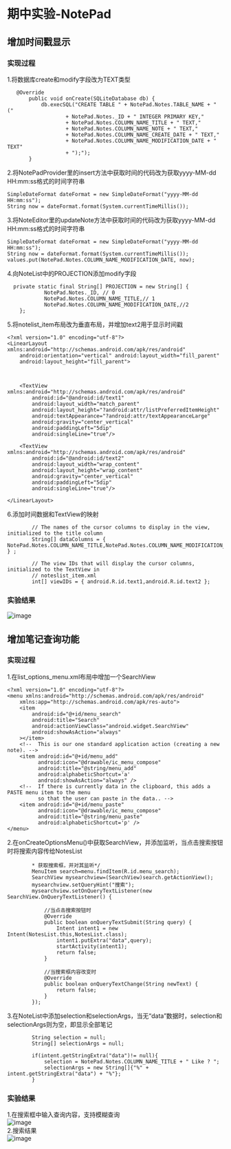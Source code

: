 # 期中实验-NotePad
## 增加时间戳显示
### 实现过程
1.将数据库create和modify字段改为TEXT类型
```
   @Override
       public void onCreate(SQLiteDatabase db) {
           db.execSQL("CREATE TABLE " + NotePad.Notes.TABLE_NAME + " ("
                   + NotePad.Notes._ID + " INTEGER PRIMARY KEY,"
                   + NotePad.Notes.COLUMN_NAME_TITLE + " TEXT,"
                   + NotePad.Notes.COLUMN_NAME_NOTE + " TEXT,"
                   + NotePad.Notes.COLUMN_NAME_CREATE_DATE + " TEXT,"
                   + NotePad.Notes.COLUMN_NAME_MODIFICATION_DATE + " TEXT"
                   + ");");
       }
```
2.将NotePadProvider里的insert方法中获取时间的代码改为获取yyyy-MM-dd HH:mm:ss格式的时间字符串
```
SimpleDateFormat dateFormat = new SimpleDateFormat("yyyy-MM-dd HH:mm:ss");
String now = dateFormat.format(System.currentTimeMillis());
```
3.将NoteEditor里的updateNote方法中获取时间的代码改为获取yyyy-MM-dd HH:mm:ss格式的时间字符串
```
SimpleDateFormat dateFormat = new SimpleDateFormat("yyyy-MM-dd HH:mm:ss");
String now = dateFormat.format(System.currentTimeMillis());
values.put(NotePad.Notes.COLUMN_NAME_MODIFICATION_DATE, now);
```
4.向NoteList中的PROJECTION添加modify字段
```
  private static final String[] PROJECTION = new String[] {
            NotePad.Notes._ID, // 0
            NotePad.Notes.COLUMN_NAME_TITLE,// 1
            NotePad.Notes.COLUMN_NAME_MODIFICATION_DATE,//2
    };
```
5.将notelist_item布局改为垂直布局，并增加text2用于显示时间戳
```
<?xml version="1.0" encoding="utf-8"?>
<LinearLayout xmlns:android="http://schemas.android.com/apk/res/android"
    android:orientation="vertical" android:layout_width="fill_parent"
    android:layout_height="fill_parent">



    <TextView xmlns:android="http://schemas.android.com/apk/res/android"
        android:id="@android:id/text1"
        android:layout_width="match_parent"
        android:layout_height="?android:attr/listPreferredItemHeight"
        android:textAppearance="?android:attr/textAppearanceLarge"
        android:gravity="center_vertical"
        android:paddingLeft="5dip"
        android:singleLine="true"/>

    <TextView xmlns:android="http://schemas.android.com/apk/res/android"
        android:id="@android:id/text2"
        android:layout_width="wrap_content"
        android:layout_height="wrap_content"
        android:gravity="center_vertical"
        android:paddingLeft="5dip"
        android:singleLine="true"/>
        
</LinearLayout>
```
6.添加时间数据和TextView的映射
```
        // The names of the cursor columns to display in the view, initialized to the title column
        String[] dataColumns = { NotePad.Notes.COLUMN_NAME_TITLE,NotePad.Notes.COLUMN_NAME_MODIFICATION_DATE } ;

        // The view IDs that will display the cursor columns, initialized to the TextView in
        // noteslist_item.xml
        int[] viewIDs = { android.R.id.text1,android.R.id.text2 };
```
### 实验结果
![image](https://github.com/LWF061/Test/blob/master/images/test5_timestamp.png)

## 增加笔记查询功能
### 实现过程
1.在list_options_menu.xml布局中增加一个SearchView
```
<?xml version="1.0" encoding="utf-8"?>
<menu xmlns:android="http://schemas.android.com/apk/res/android"
    xmlns:app="http://schemas.android.com/apk/res-auto">
    <item
        android:id="@+id/menu_search"
        android:title="Search"
        android:actionViewClass="android.widget.SearchView"
        android:showAsAction="always"
    ></item>
    <!--  This is our one standard application action (creating a new note). -->
    <item android:id="@+id/menu_add"
          android:icon="@drawable/ic_menu_compose"
          android:title="@string/menu_add"
          android:alphabeticShortcut='a'
          android:showAsAction="always" />
    <!--  If there is currently data in the clipboard, this adds a PASTE menu item to the menu
          so that the user can paste in the data.. -->
    <item android:id="@+id/menu_paste"
          android:icon="@drawable/ic_menu_compose"
          android:title="@string/menu_paste"
          android:alphabeticShortcut='p' />
</menu>
```
2.在onCreateOptionsMenu()中获取SearchView，并添加监听，当点击搜索按钮时将搜索内容传给NotesList
```
        * 获取搜索框，并对其监听*/
        MenuItem search=menu.findItem(R.id.menu_search);
        SearchView mysearchview=(SearchView)search.getActionView();
        mysearchview.setQueryHint("搜索");
        mysearchview.setOnQueryTextListener(new SearchView.OnQueryTextListener() {

            //当点击搜索按钮时
            @Override
            public boolean onQueryTextSubmit(String query) {
                Intent intent1 = new Intent(NotesList.this,NotesList.class);
                intent1.putExtra("data",query);
                startActivity(intent1);
                return false;
            }

            //当搜索框内容改变时
            @Override
            public boolean onQueryTextChange(String newText) {
                return false;
            }
        });
```
3.在NoteList中添加selection和selectionArgs，当无“data”数据时，selection和selectionArgs则为空，即显示全部笔记
```
        String selection = null;
        String[] selectionArgs = null;

        if(intent.getStringExtra("data")!= null){
            selection = NotePad.Notes.COLUMN_NAME_TITLE + " Like ? ";
            selectionArgs = new String[]{"%" + intent.getStringExtra("data") + "%"};
        }
```
### 实验结果
1.在搜索框中输入查询内容，支持模糊查询<br>
![image](https://github.com/LWF061/Test/blob/master/images/test5_search1.png)<br>
2.搜索结果<br>
![image](https://github.com/LWF061/Test/blob/master/images/test5_search2.png)<br>

